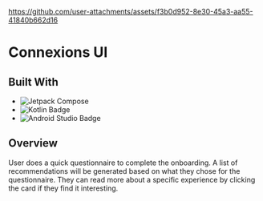 
https://github.com/user-attachments/assets/f3b0d952-8e30-45a3-aa55-41840b662d16

# Connexions UI

## Built With
- ![Jetpack Compose](https://img.shields.io/badge/Jetpack%20Compose-4285F4?logo=jetpackcompose&logoColor=fff&style=for-the-badge)
- ![Kotlin Badge](https://img.shields.io/badge/Kotlin-7F52FF?logo=kotlin&logoColor=fff&style=for-the-badge)
- ![Android Studio Badge](https://img.shields.io/badge/Android%20Studio-3DDC84?logo=androidstudio&logoColor=fff&style=for-the-badge)

## Overview

User does a quick questionnaire to complete the onboarding. A list of recommendations will be generated based on what they chose
for the questionnaire. They can read more about a specific experience by clicking the card if they find it interesting.
